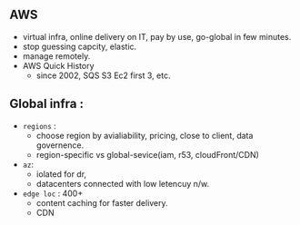 ## AWS
- virtual infra, online delivery on IT, pay by use, go-global in few minutes.
- stop guessing capcity, elastic.
- manage remotely.
- AWS Quick History
    - since 2002, SQS S3 Ec2 first 3, etc.

## Global infra : 
- `regions` :
    - choose region by avialiability, pricing, close to client, data governence.
    - region-specific vs global-sevice(iam, r53, cloudFront/CDN)
- `az`: 
    - iolated for dr, 
    - datacenters connected with low letencuy n/w.
- `edge loc` : 400+
    - content caching for faster delivery.
    - CDN

